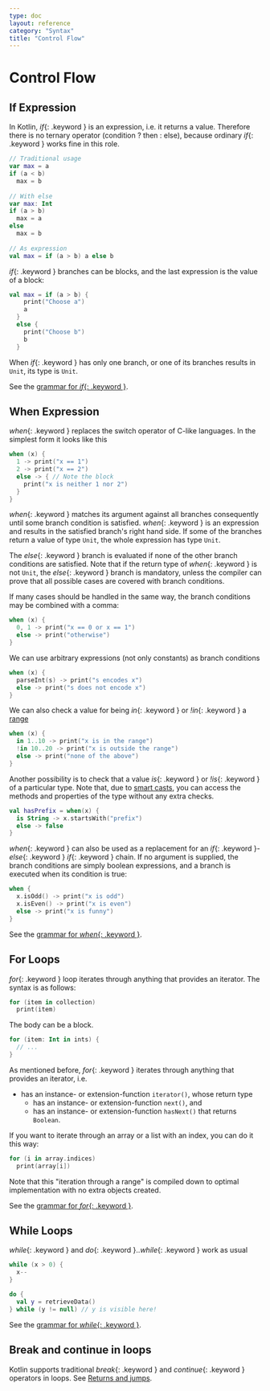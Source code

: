 ```yaml
---
type: doc
layout: reference
category: "Syntax"
title: "Control Flow"
---
```


# Control Flow

## If Expression

In Kotlin, *if*{: .keyword } is an expression, i.e. it returns a value.
Therefore there is no ternary operator (condition ? then : else), because ordinary *if*{: .keyword } works fine in this role.

``` kotlin
// Traditional usage 
var max = a 
if (a < b) 
  max = b 
 
// With else 
var max: Int
if (a > b) 
  max = a 
else 
  max = b 
 
// As expression 
val max = if (a > b) a else b
```

*if*{: .keyword } branches can be blocks, and the last expression is the value of a block:

``` kotlin
val max = if (a > b) { 
    print("Choose a") 
    a 
  } 
  else { 
    print("Choose b") 
    b 
  }
```

When *if*{: .keyword } has only one branch, or one of its branches results in `Unit`, its type is `Unit`.

See the [grammar for *if*{: .keyword }](grammar.html#if).

## When Expression

*when*{: .keyword } replaces the switch operator of C-like languages. In the simplest form it looks like this

``` kotlin
when (x) {
  1 -> print("x == 1")
  2 -> print("x == 2")
  else -> { // Note the block
    print("x is neither 1 nor 2")
  }
}
```

*when*{: .keyword } matches its argument against all branches consequently until some branch condition is satisfied.
*when*{: .keyword } is an expression and results in the satisfied branch's right hand side.
If some of the branches return a value of type `Unit`, the whole expression has type `Unit`.

The *else*{: .keyword } branch is evaluated if none of the other branch conditions are satisfied.
Note that if the return type of *when*{: .keyword } is not `Unit`, the *else*{: .keyword } branch is mandatory,
unless the compiler can prove that all possible cases are covered with branch conditions.

If many cases should be handled in the same way, the branch conditions may be combined with a comma:

``` kotlin
when (x) {
  0, 1 -> print("x == 0 or x == 1")
  else -> print("otherwise")
}
```

We can use arbitrary expressions (not only constants) as branch conditions

``` kotlin
when (x) {
  parseInt(s) -> print("s encodes x")
  else -> print("s does not encode x")
}
```

We can also check a value for being *in*{: .keyword } or *!in*{: .keyword } a [range](ranges.html)

``` kotlin
when (x) {
  in 1..10 -> print("x is in the range")
  !in 10..20 -> print("x is outside the range")
  else -> print("none of the above")
}
```

Another possibility is to check that a value *is*{: .keyword } or *!is*{: .keyword } of a particular type. Note that,
due to [smart casts](typecasts.html#smart-casts), you can access the methods and properties of the type without
any extra checks.

```kotlin
val hasPrefix = when(x) {
  is String -> x.startsWith("prefix")
  else -> false
}
```

*when*{: .keyword } can also be used as a replacement for an *if*{: .keyword }-*else*{: .keyword } *if*{: .keyword } chain.
If no argument is supplied, the branch conditions are simply boolean expressions, and a branch is executed when its condition is true:

``` kotlin
when {
  x.isOdd() -> print("x is odd")
  x.isEven() -> print("x is even")
  else -> print("x is funny")
}
```

See the [grammar for *when*{: .keyword }](grammar.html#when).


## For Loops

*for*{: .keyword } loop iterates through anything that provides an iterator. The syntax is as follows:

``` kotlin
for (item in collection)
  print(item)
```

The body can be a block.

``` kotlin
for (item: Int in ints) {
  // ...
}
```

As mentioned before, *for*{: .keyword } iterates through anything that provides an iterator, i.e.

* has an instance- or extension-function `iterator()`, whose return type
  * has an instance- or extension-function `next()`, and
  * has an instance- or extension-function `hasNext()` that returns `Boolean`.

If you want to iterate through an array or a list with an index, you can do it this way:

``` kotlin
for (i in array.indices)
  print(array[i])
```

Note that this "iteration through a range" is compiled down to optimal implementation with no extra objects created.

See the [grammar for *for*{: .keyword }](grammar.html#for).

## While Loops

*while*{: .keyword } and *do*{: .keyword }..*while*{: .keyword } work as usual

``` kotlin
while (x > 0) {
  x--
}

do {
  val y = retrieveData()
} while (y != null) // y is visible here!
```

See the [grammar for *while*{: .keyword }](grammar.html#while).

## Break and continue in loops

Kotlin supports traditional *break*{: .keyword } and *continue*{: .keyword } operators in loops. See [Returns and jumps](returns.html).


